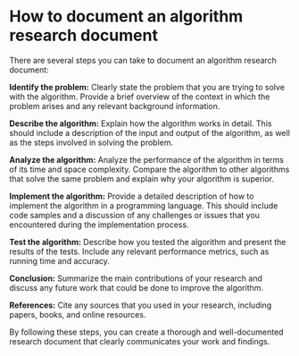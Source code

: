 # How to document an algorithm research document

There are several steps you can take to document an algorithm research document:

**Identify the problem:** Clearly state the problem that you are trying to solve with the algorithm. Provide a brief overview of the context in which the problem arises and any relevant background information.

**Describe the algorithm:** Explain how the algorithm works in detail. This should include a description of the input and output of the algorithm, as well as the steps involved in solving the problem.

**Analyze the algorithm:** Analyze the performance of the algorithm in terms of its time and space complexity. Compare the algorithm to other algorithms that solve the same problem and explain why your algorithm is superior.

**Implement the algorithm:** Provide a detailed description of how to implement the algorithm in a programming language. This should include code samples and a discussion of any challenges or issues that you encountered during the implementation process.

**Test the algorithm:** Describe how you tested the algorithm and present the results of the tests. Include any relevant performance metrics, such as running time and accuracy.

**Conclusion:** Summarize the main contributions of your research and discuss any future work that could be done to improve the algorithm.

**References:** Cite any sources that you used in your research, including papers, books, and online resources.

By following these steps, you can create a thorough and well-documented research document that clearly communicates your work and findings.
